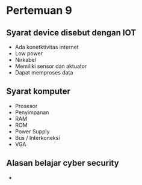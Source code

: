 # Pertemuan 9

## Syarat device disebut dengan IOT

- Ada konetktivitas internet
- Low power
- Nirkabel
- Memiliki sensor dan aktuator
- Dapat memproses data

## Syarat komputer

- Prosesor
- Penyimpanan
- RAM
- ROM
- Power Supply
- Bus / Interkoneksi
- VGA

## Alasan belajar cyber security

- 